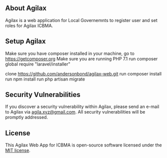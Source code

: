 ## About Agilax

Agilax is a web application for Local Governemnts to register user and set roles for Agilax ICBMA.

## Setup Agilax

Make sure you have composer installed in your machine, go to https://getcomposer.org
Make sure you are running PHP 7.1
run composer global require "laravel/installer"

clone https://github.com/andersonbond/agilax-web.git
run composer install
run npm install
run php artisan migrate

## Security Vulnerabilities

If you discover a security vulnerability within Agilax, please send an e-mail to Agilax via [agila.xyz@gmail.com](mailto:agila.xyz@gmail.com). All security vulnerabilities will be promptly addressed.

## License

This Agilax Web App for ICBMA is open-source software licensed under the [MIT license](https://opensource.org/licenses/MIT).
